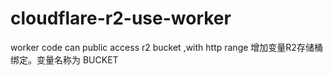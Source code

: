 # cloudflare-r2-use-worker
worker code  can public access r2 bucket ,with http range
增加变量R2存储桶绑定。变量名称为 BUCKET
